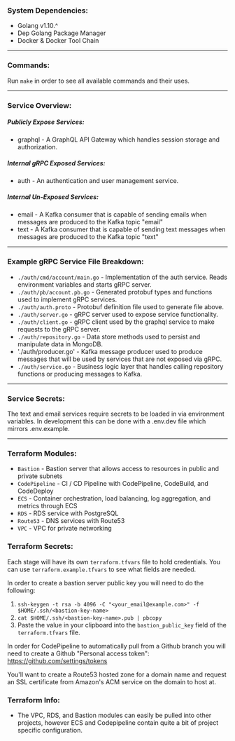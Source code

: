 
### System Dependencies:
- Golang v1.10.^
- Dep Golang Package Manager
- Docker & Docker Tool Chain

---

### Commands:
Run `make` in order to see all available commands and their uses.

---

### Service Overview:

##### Publicly Expose Services:
- graphql - A GraphQL API Gateway which handles session storage and authorization.

##### Internal gRPC Exposed Services:
- auth - An authentication and user management service.

##### Internal Un-Exposed Services:
- email - A Kafka consumer that is capable of sending emails when messages are produced to the Kafka topic "email"
- text - A Kafka consumer that is capable of sending text messages when messages are produced to the Kafka topic "text"

---

### Example gRPC Service File Breakdown:
- `./auth/cmd/account/main.go` 	  - Implementation of the auth service. Reads environment variables and starts gRPC server.
- `./auth/pb/account.pb.go` 			- Generated protobuf types and functions used to implement gRPC services.
- `./auth/auth.proto`							- Protobuf definition file used to generate file above.
- `./auth/server.go`							- gRPC server used to expose service functionality.
- `./auth/client.go`							- gRPC client used by the graphql service to make requests to the gRPC server.
- `./auth/repository.go`					- Data store methods used to persist and manipulate data in MongoDB.
- './auth/producer.go'            - Kafka message producer used to produce messages that will be used by services that are not exposed via gRPC.
- `./auth/service.go`							- Business logic layer that handles calling repository functions or producing messages to Kafka.

---

### Service Secrets:
The text and email services require secrets to be loaded in via environment variables. In development this can be done with a .env.dev file which mirrors .env.example.

---

### Terraform Modules:
- `Bastion`       - Bastion server that allows access to resources in public and private subnets
- `CodePipeline`  - CI / CD Pipeline with CodePipeline, CodeBuild, and CodeDeploy
- `ECS`           - Container orchestration, load balancing, log aggregation, and metrics through ECS
- `RDS`           - RDS service with PostgreSQL
- `Route53`       - DNS services with Route53
- `VPC`           - VPC for private networking

### Terraform Secrets:
Each stage will have its own `terraform.tfvars` file to hold credentials. You can use `terraform.example.tfvars` to see what fields are needed. 

In order to create a bastion server public key you will need to do the following:
1. `ssh-keygen -t rsa -b 4096 -C "<your_email@example.com>" -f $HOME/.ssh/<bastion-key-name>`
2. `cat $HOME/.ssh/<bastion-key-name>.pub | pbcopy`
3. Paste the value in your clipboard into the `bastion_public_key` field of the `terraform.tfvars` file.

In order for CodePipeline to automatically pull from a Github branch you will need to create a Github "Personal access token": https://github.com/settings/tokens

You'll want to create a Route53 hosted zone for a domain name and request an SSL certificate from Amazon's ACM service on the domain to host at.

### Terraform Info:
- The VPC, RDS, and Bastion modules can easily be pulled into other projects, however ECS and Codepipeline contain quite a bit of project specific configuration. 

